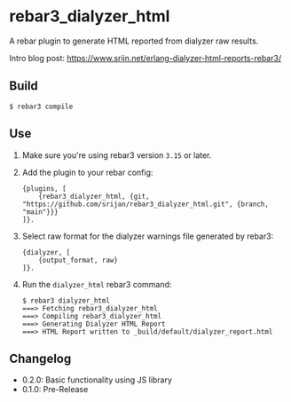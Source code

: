rebar3_dialyzer_html
=====

A rebar plugin to generate HTML reported from dialyzer raw results.

Intro blog post: https://www.srijn.net/erlang-dialyzer-html-reports-rebar3/

Build
-----

    $ rebar3 compile

Use
---

1. Make sure you're using rebar3 version `3.15` or later.

2. Add the plugin to your rebar config:

       {plugins, [
           {rebar3_dialyzer_html, {git, "https://github.com/srijan/rebar3_dialyzer_html.git", {branch, "main"}}}
       ]}.

3. Select raw format for the dialyzer warnings file generated by rebar3:

       {dialyzer, [
           {output_format, raw}
       ]}.

4. Run the `dialyzer_html` rebar3 command:


       $ rebar3 dialyzer_html
       ===> Fetching rebar3_dialyzer_html
       ===> Compiling rebar3_dialyzer_html
       ===> Generating Dialyzer HTML Report
       ===> HTML Report written to _build/default/dialyzer_report.html

Changelog
---------

- 0.2.0: Basic functionality using JS library
- 0.1.0: Pre-Release
